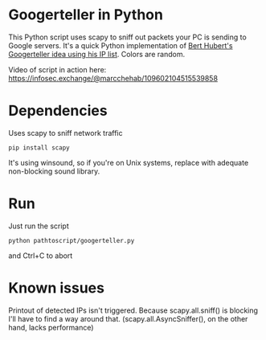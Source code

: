 # Googerteller in Python
This Python script uses scapy to sniff out packets your PC is sending to Google servers. It's a quick Python implementation of [Bert Hubert's Googerteller idea using his IP list](https://github.com/berthubert/googerteller). Colors are random.

Video of script in action here: https://infosec.exchange/@marcchehab/109602104515539858

# Dependencies
Uses scapy to sniff network traffic
```
pip install scapy
```
It's using winsound, so if you're on Unix systems, replace with adequate non-blocking sound library.

# Run
Just run the script
```
python pathtoscript/googerteller.py
```
and Ctrl+C to abort

# Known issues
Printout of detected IPs isn't triggered. Because scapy.all.sniff() is blocking I'll have to find a way around that. (scapy.all.AsyncSniffer(), on the other hand, lacks performance)
